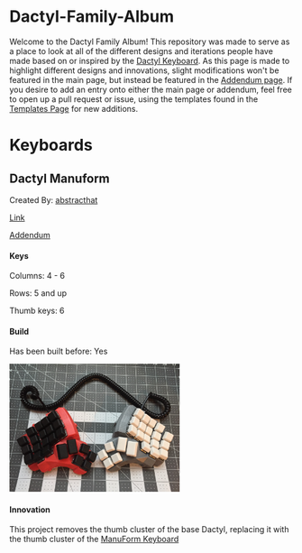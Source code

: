 # Dactyl-Family-Album

Welcome to the Dactyl Family Album! This repository was made to serve as a place to look at all of the different designs and iterations people have made based on or inspired by the [Dactyl Keyboard](https://github.com/adereth/dactyl-keyboard). As this page is made to highlight different designs and innovations, slight modifications won't be featured in the main page, but instead be featured in the [Addendum page](./Addendum.md). If you desire to add an entry onto either the main page or addendum, feel free to open up a pull request or issue, using the templates found in the [Templates Page](./Templates.md) for new additions. 

# Keyboards

## Dactyl Manuform

Created By: [abstracthat](https://github.com/abstracthat)  

[Link](https://github.com/abstracthat/dactyl-manuform)

[Addendum](./Addendum.md#Dactyl_Manuform)

#### Keys 

Columns: 4 - 6

Rows: 5 and up

Thumb keys: 6

#### Build

Has been built before: Yes

<img src="./Pics/DactylManuform.jpg" width="60%">

#### Innovation

This project removes the thumb cluster of the base Dactyl, replacing it with the thumb cluster of the [ManuForm Keyboard](https://github.com/jeffgran/ManuForm)
